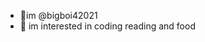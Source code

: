 - 👋im @bigboi42021
- 👀 im interested in coding reading and food


<!---
bigboi42021/bigboi42021 is a ✨ special ✨ repository because its `README.md` (this file) appears on your GitHub profile.
You can click the Preview link to take a look at your changes.
--->
